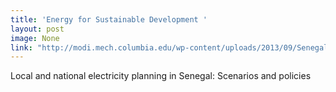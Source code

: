 ```yaml
---
title: 'Energy for Sustainable Development '
layout: post
image: None
link: "http://modi.mech.columbia.edu/wp-content/uploads/2013/09/Senegal_Aly-Energy-Policy-paper-4.20.10-JEPO-S-10-00600.pdf"
---
```


 Local and national electricity planning in Senegal: Scenarios and policies
       
